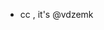 - cc , it's @vdzemk

<!---
vdzemk/vdzemk is a ✨ special ✨ repository because its `README.md` (this file) appears on your GitHub profile.
You can click the Preview link to take a look at your changes.
--->
